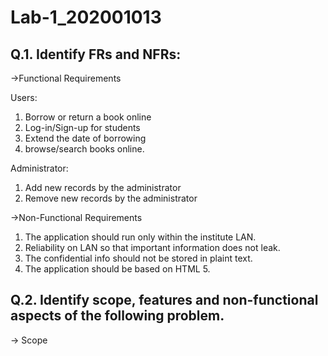 # Lab-1_202001013

## Q.1. Identify FRs and NFRs:

->Functional Requirements

Users:
1. Borrow or return a book online
2. Log-in/Sign-up for students
3. Extend the date of borrowing
4. browse/search books online.

Administrator:
1. Add new records by the administrator
2. Remove new records by the administrator

->Non-Functional Requirements

1. The application should run only within the institute LAN.
2. Reliability on LAN so that important information does not leak.
3. The confidential info should not be stored in plaint text.
4. The application should be based on HTML 5.

## Q.2. Identify scope, features and non-functional aspects of the following problem.

-> Scope


